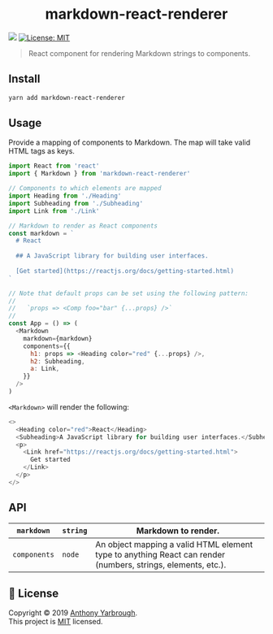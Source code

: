 <h1 align="center">markdown-react-renderer</h1>
<p>
  <img src="https://img.shields.io/badge/version-1.0.0-blue.svg?cacheSeconds=2592000" />
  <a href="https://github.com/asyarb/markdown-react-renderer/blob/master/LICENSE">
    <img alt="License: MIT" src="https://img.shields.io/badge/License-MIT-yellow.svg" target="_blank" />
  </a>
</p>

> React component for rendering Markdown strings to components.

## Install

```sh
yarn add markdown-react-renderer
```

## Usage

Provide a mapping of components to Markdown. The map will take valid HTML tags
as keys.

```js
import React from 'react'
import { Markdown } from 'markdown-react-renderer'

// Components to which elements are mapped
import Heading from './Heading'
import Subheading from './Subheading'
import Link from './Link'

// Markdown to render as React components
const markdown = `
  # React
  
  ## A JavaScript library for building user interfaces.
  
  [Get started](https://reactjs.org/docs/getting-started.html)
`

// Note that default props can be set using the following pattern:
//
//   `props => <Comp foo="bar" {...props} />`
//
const App = () => (
  <Markdown
    markdown={markdown}
    components={{
      h1: props => <Heading color="red" {...props} />,
      h2: Subheading,
      a: Link,
    }}
  />
)
```

`<Markdown>` will render the following:

```js
<>
  <Heading color="red">React</Heading>
  <Subheading>A JavaScript library for building user interfaces.</Subheading>
  <p>
    <Link href="https://reactjs.org/docs/getting-started.html">
      Get started
    </Link>
  </p>
</>
```

## API

|  `markdown`  | `string` | Markdown to render.                                                                                          |
| :----------: | -------- | ------------------------------------------------------------------------------------------------------------ |
| `components` | `node`   | An object mapping a valid HTML element type to anything React can render (numbers, strings, elements, etc.). |

## 📝 License

Copyright © 2019 [Anthony Yarbrough](https://github.com/asyarb).<br /> This
project is
[MIT](https://github.com/asyarb/markdown-react-renderer/blob/master/LICENSE)
licensed.
